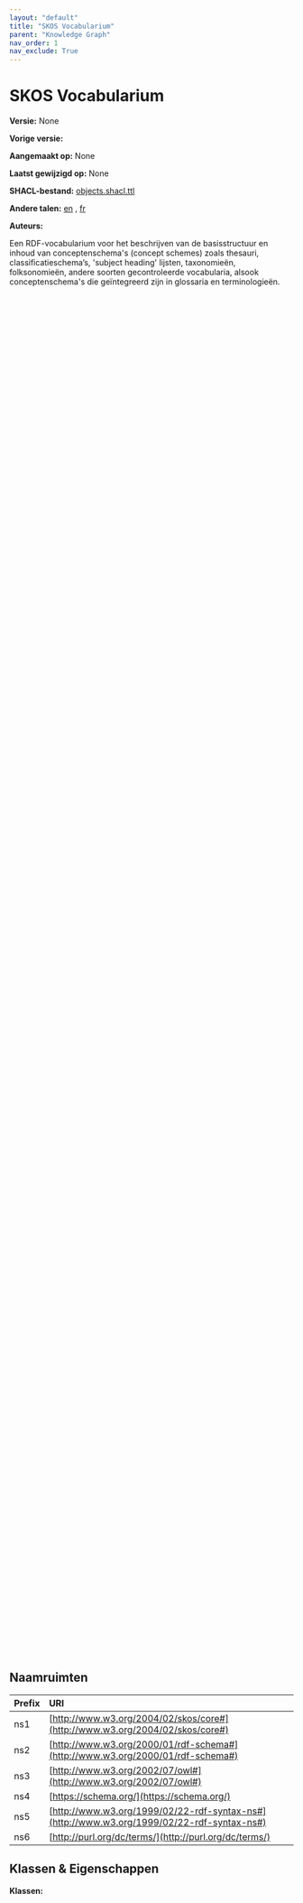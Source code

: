 ```yaml
---
layout: "default"
title: "SKOS Vocabularium"
parent: "Knowledge Graph"
nav_order: 1
nav_exclude: True
---
```

<svg xmlns="http://www.w3.org/2000/svg" style="display: none;"><symbol id="svg-external-link" width="24" height="24" viewBox="0 0 24 24" fill="none" stroke="currentColor" stroke-width="2" stroke-linecap="round" stroke-linejoin="round" class="feather feather-external-link"><title id="svg-external-link-title">(external link)</title><path d="M18 13v6a2 2 0 0 1-2 2H5a2 2 0 0 1-2-2V8a2 2 0 0 1 2-2h6"></path><polyline points="15 3 21 3 21 9"></polyline><line x1="10" y1="14" x2="21" y2="3"></line> </symbol></svg>

SKOS Vocabularium
====================

**Versie:** None

**Vorige versie:** 

**Aangemaakt op:** None

**Laatst gewijzigd op:** None

**SHACL-bestand:** [objects.shacl.ttl](objects.shacl.ttl)

**Andere talen:**
[en](../en)
, [fr](../fr)

**Auteurs:**


Een RDF-vocabularium voor het beschrijven van de basisstructuur en inhoud van conceptenschema's (concept schemes) zoals thesauri, classificatieschema’s, 'subject heading' lijsten, taxonomieën, folksonomieën, andere soorten gecontroleerde vocabularia, alsook conceptenschema's die geïntegreerd zijn in glossaria en terminologieën.

<div id="zoom" class="table-wrapper">
<svg xmlns="http://www.w3.org/2000/svg" xmlns:xlink="http://www.w3.org/1999/xlink" contentStyleType="text/css" preserveAspectRatio="none" version="1.1" viewBox="0 0 10 10" zoomAndPan="magnify"><defs/><g/></svg>
</div>

## Naamruimten

| Prefix | URI      |
| :----- | :------- |
| ns1     | [http://www.w3.org/2004/02/skos/core#](http://www.w3.org/2004/02/skos/core#) |
| ns2     | [http://www.w3.org/2000/01/rdf-schema#](http://www.w3.org/2000/01/rdf-schema#) |
| ns3     | [http://www.w3.org/2002/07/owl#](http://www.w3.org/2002/07/owl#) |
| ns4     | [https://schema.org/](https://schema.org/) |
| ns5     | [http://www.w3.org/1999/02/22-rdf-syntax-ns#](http://www.w3.org/1999/02/22-rdf-syntax-ns#) |
| ns6     | [http://purl.org/dc/terms/](http://purl.org/dc/terms/) |

## Klassen & Eigenschappen

**Klassen:** 

[^1]: Unieke taallabels vereist
<style>
#zoom {
  height: 60vh;
  padding: 5px;
}

#zoom > svg {
    width: 100%;
    height: 100%;
}

.svg-external-link {
  width: 16px;
  height: 16px;
}
</style>

<script src="https://cdn.jsdelivr.net/npm/svg-pan-zoom@3.5.0/dist/svg-pan-zoom.min.js"></script>
<script>
window.onload = (event) => {
  svgPanZoom('#zoom > svg', {controlIconsEnabled: true})
};
</script>
